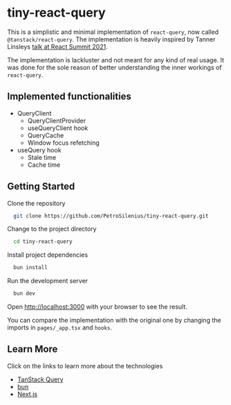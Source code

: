 # tiny-react-query

This is a simplistic and minimal implementation of `react-query`, now called `@tanstack/react-query`. The implementation is heavily inspired by Tanner Linsleys [talk at React Summit 2021](https://www.youtube.com/watch?v=9SrIirrnwk0).

The implementation is lackluster and not meant for any kind of real usage. It was done for the sole reason of better understanding the inner workings of `react-query`.

## Implemented functionalities

- QueryClient
  - QueryClientProvider
  - useQueryClient hook
  - QueryCache
  - Window focus refetching
- useQuery hook
  - Stale time
  - Cache time

## Getting Started

Clone the repository

```bash
  git clone https://github.com/PetroSilenius/tiny-react-query.git
```

Change to the project directory

```bash
  cd tiny-react-query
```

Install project dependencies

```bash
  bun install
```

Run the development server

```bash
  bun dev
```

Open [http://localhost:3000](http://localhost:3000) with your browser to see the result.

You can compare the implementation with the original one by changing the imports in `pages/_app.tsx` and `hooks`.

## Learn More

Click on the links to learn more about the technologies

- [TanStack Query](https://tanstack.com/query)
- [bun](https://bun.sh/)
- [Next.js](https://nextjs.org/docs)
